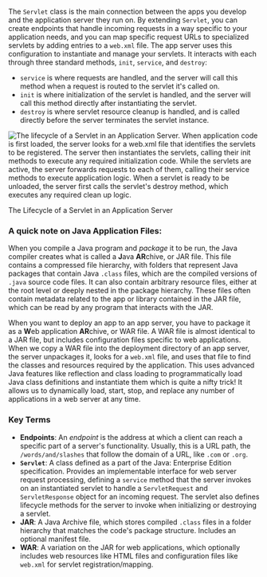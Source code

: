 The `Servlet` class is the main connection between the apps you develop and the application server they run on. By extending `Servlet`, you can create endpoints that handle incoming requests in a way specific to your application needs, and you can map specific request URLs to specialized servlets by adding entries to a `web.xml` file. The app server uses this configuration to instantiate and manage your servlets. It interacts with each through three standard methods, `init`, `service`, and `destroy`:

- `service` is where requests are handled, and the server will call this method when a request is routed to the servlet it's called on.
- `init` is where initialization of the servlet is handled, and the server will call this method directly after instantiating the servlet.
- `destroy` is where servlet resource cleanup is handled, and is called directly before the server terminates the servlet instance.

![  The lifecycle of a Servlet in an Application Server. When application code is first loaded, the server looks for a `web.xml` file that identifies the servlets to be registered. The server then instantiates the servlets, calling their `init` methods to execute any required initialization code. While the servlets are active, the server forwards requests to each of them, calling their `service` methods to execute application logic. When a servlet is ready to be unloaded, the server first calls the servlet's `destroy` method, which executes any required clean up logic.](https://video.udacity-data.com/topher/2020/June/5ed837a2_screen-shot-2020-06-03-at-4.51.26-pm/screen-shot-2020-06-03-at-4.51.26-pm.png)

The Lifecycle of a Servlet in an Application Server

### A quick note on Java Application Files:

When you compile a Java program and *package* it to be run, the Java compiler creates what is called a **J**ava **AR**chive, or JAR file. This file contains a compressed file hierarchy, with folders that represent Java packages that contain Java `.class` files, which are the compiled versions of `.java` source code files. It can also contain arbitrary resource files, either at the root level or deeply nested in the package hierarchy. These files often contain metadata related to the app or library contained in the JAR file, which can be read by any program that interacts with the JAR.

When you want to deploy an app to an app server, you have to package it as a **W**eb application **AR**chive, or WAR file. A WAR file is almost identical to a JAR file, but includes configuration files specific to web applications. When we copy a WAR file into the deployment directory of an app server, the server unpackages it, looks for a `web.xml` file, and uses that file to find the classes and resources required by the application. This uses advanced Java features like reflection and class loading to programmatically load Java class definitions and instantiate them which is quite a nifty trick! It allows us to dynamically load, start, stop, and replace any number of applications in a web server at any time.

### Key Terms

- **Endpoints**: An *endpoint* is the address at which a client can reach a specific part of a server's functionality. Usually, this is a URL path, the `/words/and/slashes` that follow the domain of a URL, like `.com` or `.org`.
- **`Servlet`**: A class defined as a part of the Java: Enterprise Edition specification. Provides an implementable interface for web server request processing, defining a `service` method that the server invokes on an instantiated servlet to handle a `ServletRequest` and `ServletResponse` object for an incoming request. The servlet also defines lifecycle methods for the server to invoke when initializing or destroying a servlet.
- **JAR**: A Java Archive file, which stores compiled `.class` files in a folder hierarchy that matches the code's package structure. Includes an optional manifest file.
- **WAR**: A variation on the JAR for web applications, which optionally includes web resources like HTML files and configuration files like `web.xml` for servlet registration/mapping.
